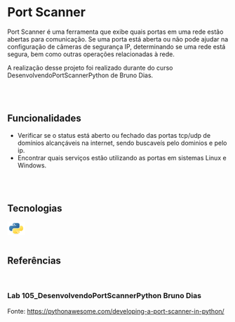 # Port Scanner

Port Scanner é uma ferramenta que exibe quais portas em uma rede estão abertas para comunicação. Se uma porta está aberta ou não pode ajudar na configuração de câmeras de segurança IP, determinando se uma rede está segura, bem como outras operações relacionadas à rede.

A realização desse projeto foi realizado durante do curso DesenvolvendoPortScannerPython de Bruno Dias.

</br>
</br>

## Funcionalidades

* Verificar se o status está aberto ou fechado das portas tcp/udp de domínios alcançáveis na internet, sendo buscaveís pelo dominios e pelo ip.
* Encontrar quais serviços estão utilizando as portas em sistemas Linux e Windows.

</br>
</br>

## Tecnologias
<img align="center" alt="Mateus-Python" height="30" width="40" src="https://raw.githubusercontent.com/devicons/devicon/master/icons/python/python-original.svg" />

</br>
</br>

## Referências

</br>

### Lab 105_DesenvolvendoPortScannerPython Bruno Dias
Fonte: https://pythonawesome.com/developing-a-port-scanner-in-python/
